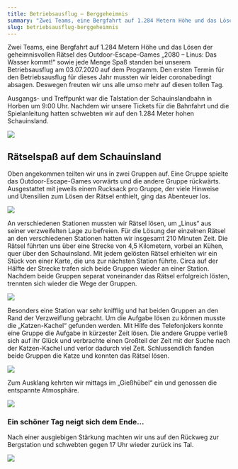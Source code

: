 ```yaml
---
title: Betriebsausflug – Berggeheimnis
summary: "Zwei Teams, eine Bergfahrt auf 1.284 Metern Höhe und das Lösen der geheimnisvollen Rätsel des Outdoor-Escape-Games „2080 – Linus: Das Wasser kommt!“ sowie jede Menge Spaß standen bei unserem Betriebsausflug am 03.07.2020 auf dem Programm."
slug: betriebsausflug-berggeheimnis
---
```

Zwei Teams, eine Bergfahrt auf 1.284 Metern Höhe und das Lösen der geheimnisvollen Rätsel des Outdoor-Escape-Games „2080 – Linus: Das Wasser kommt!“ sowie jede Menge Spaß standen bei unserem Betriebsausflug am 03.07.2020 auf dem Programm. Den ersten Termin für den Betriebsausflug für dieses Jahr mussten wir leider coronabedingt absagen. Deswegen freuten wir uns alle umso mehr auf diesen tollen Tag.

Ausgangs- und Treffpunkt war die Talstation der Schauinslandbahn in Horben um 9:00 Uhr. Nachdem wir unsere Tickets für die Bahnfahrt und die Spielanleitung hatten schwebten wir auf den 1.284 Meter hohen Schauinsland.

![](/images/blog/betriebsausflug-berggeheimnis/Selbahn.jpg)

## Rätselspaß auf dem Schauinsland

Oben angekommen teilten wir uns in zwei Gruppen auf. Eine Gruppe spielte das Outdoor-Escape-Games vorwärts und die andere Gruppe rückwärts. Ausgestattet mit jeweils einem Rucksack pro Gruppe, der viele Hinweise und Utensilien zum Lösen der Rätsel enthielt, ging das Abenteuer los.

![](/images/blog/betriebsausflug-berggeheimnis/Teams.jpg)

An verschiedenen Stationen mussten wir Rätsel lösen, um „Linus“ aus seiner verzweifelten Lage zu befreien. Für die Lösung der einzelnen Rätsel an den verschiedenen Stationen hatten wir insgesamt 210 Minuten Zeit. Die Rätsel führten uns über eine Strecke von 4,5 Kilometern, vorbei an Kühen, quer über den Schauinsland. Mit jedem gelösten Rätsel erhielten wir ein Stück von einer Karte, die uns zur nächsten Station führte. Circa auf der Hälfte der Strecke trafen sich beide Gruppen wieder an einer Station. Nachdem beide Gruppen separat voneinander das Rätsel erfolgreich lösten, trennten sich wieder die Wege der Gruppen.

![](/images/blog/betriebsausflug-berggeheimnis/Group.jpg)

Besonders eine Station war sehr knifflig und hat beiden Gruppen an den Rand der Verzweiflung gebracht. Um die Aufgabe lösen zu können musste die „Katzen-Kachel“ gefunden werden. Mit Hilfe des Telefonjokers konnte eine Gruppe die Aufgabe in kürzester Zeit lösen. Die andere Gruppe verließ sich auf ihr Glück und verbrachte einen Großteil der Zeit mit der Suche nach der Katzen-Kachel und verlor dadurch viel Zeit. Schlussendlich fanden beide Gruppen die Katze und konnten das Rätsel lösen.

![](/images/blog/betriebsausflug-berggeheimnis/Kachel.jpg)

Zum Ausklang kehrten wir mittags im „Gießhübel“ ein und genossen die entspannte Atmosphäre.

![](/images/blog/betriebsausflug-berggeheimnis/Essen.jpg)

### Ein schöner Tag neigt sich dem Ende...

Nach einer ausgiebigen Stärkung machten wir uns auf den Rückweg zur Bergstation und schwebten gegen 17 Uhr wieder zurück ins Tal.

![](/images/blog/betriebsausflug-berggeheimnis/Gondel_0.jpg)